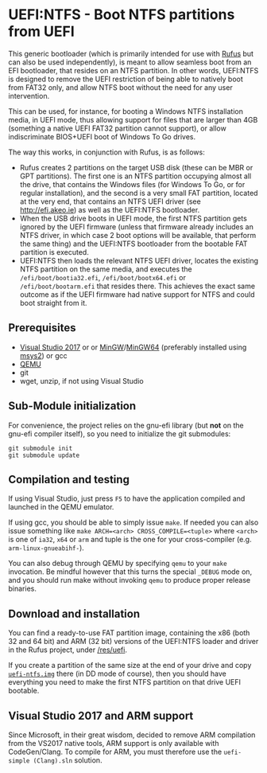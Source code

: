 UEFI:NTFS - Boot NTFS partitions from UEFI
==========================================

This generic bootloader (which is primarily intended for use with [Rufus](https://rufus.akeo.ie)
but can also be used independently), is meant to allow seamless boot from an
EFI bootloader, that resides on an NTFS partition. In other words, UEFI:NTFS is
designed to remove the UEFI restriction of being able to natively boot from
FAT32 only, and allow NTFS boot without the need for any user intervention.

This can be used, for instance, for booting a Windows NTFS installation media,
in UEFI mode, thus allowing support for files that are larger than 4GB
(something a native UEFI FAT32 partition cannot support), or allow
indiscriminate BIOS+UEFI boot of Windows To Go drives.

The way this works, in conjunction with Rufus, is as follows:

* Rufus creates 2 partitions on the target USB disk (these can be MBR or GPT
  partitions). The first one is an NTFS partition occupying almost all the
  drive, that contains the Windows files (for Windows To Go, or for regular
  installation), and the second is a very small FAT partition, located at the
  very end, that contains an NTFS UEFI driver (see http://efi.akeo.ie) as well
  as the UEFI:NTFS bootloader.
* When the USB drive boots in UEFI mode, the first NTFS partition gets ignored
  by the UEFI firmware (unless that firmware already includes an NTFS driver,
  in which case 2 boot options will be available, that perform the same thing)
  and the UEFI:NTFS bootloader from the bootable FAT partition is executed.
* UEFI:NTFS then loads the relevant NTFS UEFI driver, locates the existing NTFS
  partition on the same media, and executes the `/efi/boot/bootia32.efi`,
  `/efi/boot/bootx64.efi` or `/efi/boot/bootarm.efi` that resides there. This
  achieves the exact same outcome as if the UEFI firmware had native support
  for NTFS and could boot straight from it.

## Prerequisites

* [Visual Studio 2017](https://www.visualstudio.com/vs/community/) or
  or [MinGW](http://www.mingw.org/)/[MinGW64](http://mingw-w64.sourceforge.net/)
  (preferably installed using [msys2](https://sourceforge.net/projects/msys2/)) or gcc
* [QEMU](http://www.qemu.org)
* git
* wget, unzip, if not using Visual Studio

## Sub-Module initialization

For convenience, the project relies on the gnu-efi library (but __not__ on
the gnu-efi compiler itself), so you need to initialize the git submodules:
```
git submodule init
git submodule update
```

## Compilation and testing

If using Visual Studio, just press `F5` to have the application compiled and
launched in the QEMU emulator.

If using gcc, you should be able to simply issue `make`. If needed you can also
issue something like `make ARCH=<arch> CROSS_COMPILE=<tuple>` where `<arch>` is
one of `ia32`, `x64` or `arm` and tuple is the one for your cross-compiler (e.g.
`arm-linux-gnueabihf-`).

You can also debug through QEMU by specifying `qemu` to your `make` invocation.
Be mindful however that this turns the special `_DEBUG` mode on, and you should
run make without invoking `qemu` to produce proper release binaries.

## Download and installation

You can find a ready-to-use FAT partition image, containing the x86 (both 32 and
64 bit) and ARM (32 bit) versions of the UEFI:NTFS loader and driver in the
Rufus project, under [/res/uefi](https://github.com/pbatard/rufus/tree/master/res/uefi).

If you create a partition of the same size at the end of your drive and copy
[`uefi-ntfs.img`](https://github.com/pbatard/rufus/blob/master/res/uefi/uefi-ntfs.img?raw=true)
there (in DD mode of course), then you should have everything you need to make
the first NTFS partition on that drive UEFI bootable.

## Visual Studio 2017 and ARM support

Since Microsoft, in their great wisdom, decided to remove ARM compilation from
the VS2017 native tools, ARM support is only available with CodeGen/Clang.
To compile for ARM, you must therefore use the `uefi-simple (Clang).sln` solution.
